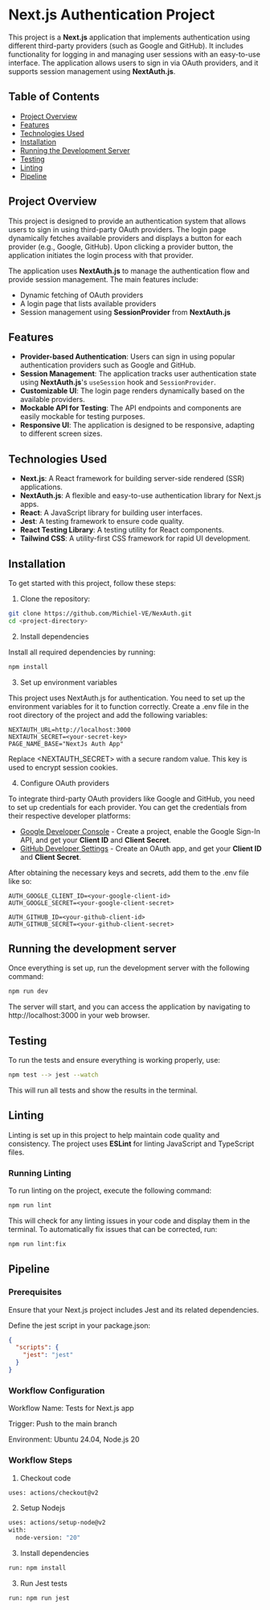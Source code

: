 # Next.js Authentication Project

This project is a **Next.js** application that implements authentication using different third-party providers (such as
Google and GitHub). It includes functionality for logging in and managing user sessions with an easy-to-use interface.
The application allows users to sign in via OAuth providers, and it supports session management using **NextAuth.js**.

## Table of Contents

- [Project Overview](#project-overview)
- [Features](#features)
- [Technologies Used](#technologies-used)
- [Installation](#installation)
- [Running the Development Server](#running-the-development-server)
- [Testing](#testing)
- [Linting](#Linting)
- [Pipeline](#Pipeline)

## Project Overview

This project is designed to provide an authentication system that allows users to sign in using third-party OAuth
providers. The login page dynamically fetches available providers and displays a button for each provider (e.g., Google,
GitHub). Upon clicking a provider button, the application initiates the login process with that provider.

The application uses **NextAuth.js** to manage the authentication flow and provide session management. The main features
include:

- Dynamic fetching of OAuth providers
- A login page that lists available providers
- Session management using **SessionProvider** from **NextAuth.js**

## Features

- **Provider-based Authentication**: Users can sign in using popular authentication providers such as Google and GitHub.
- **Session Management**: The application tracks user authentication state using **NextAuth.js**'s `useSession` hook
  and `SessionProvider`.
- **Customizable UI**: The login page renders dynamically based on the available providers.
- **Mockable API for Testing**: The API endpoints and components are easily mockable for testing purposes.
- **Responsive UI**: The application is designed to be responsive, adapting to different screen sizes.

## Technologies Used

- **Next.js**: A React framework for building server-side rendered (SSR) applications.
- **NextAuth.js**: A flexible and easy-to-use authentication library for Next.js apps.
- **React**: A JavaScript library for building user interfaces.
- **Jest**: A testing framework to ensure code quality.
- **React Testing Library**: A testing utility for React components.
- **Tailwind CSS**: A utility-first CSS framework for rapid UI development.

## Installation

To get started with this project, follow these steps:

1. Clone the repository:

```bash
git clone https://github.com/Michiel-VE/NexAuth.git
cd <project-directory>
```

2. Install dependencies

Install all required dependencies by running:

   ```bash
   npm install
   ```

3. Set up environment variables

This project uses NextAuth.js for authentication. You need to set up the environment variables for it to function
correctly. Create a .env file in the root directory of the project and add the following variables:

```dotenv
NEXTAUTH_URL=http://localhost:3000
NEXTAUTH_SECRET=<your-secret-key>
PAGE_NAME_BASE="NextJs Auth App"
```

Replace <NEXTAUTH_SECRET> with a secure random value. This key is used to encrypt session cookies.

4. Configure OAuth providers

To integrate third-party OAuth providers like Google and GitHub, you need to set up credentials for each provider. You
can get the credentials from their respective developer platforms:

- [Google Developer Console](https://console.developers.google.com/) - Create a project, enable the Google Sign-In API,
  and get your **Client ID** and **Client Secret**.
- [GitHub Developer Settings](https://github.com/settings/developers) - Create an OAuth app, and get your **Client ID**
  and **Client Secret**.

After obtaining the necessary keys and secrets, add them to the .env file like so:

```dotenv
AUTH_GOOGLE_CLIENT_ID=<your-google-client-id>
AUTH_GOOGLE_SECRET=<your-google-client-secret>

AUTH_GITHUB_ID=<your-github-client-id>
AUTH_GITHUB_SECRET=<your-github-client-secret>
```

## Running the development server

Once everything is set up, run the development server with the following command:

```bash
npm run dev
```

The server will start, and you can access the application by navigating to http://localhost:3000 in your web browser.

## Testing

To run the tests and ensure everything is working properly, use:

```bash
npm test --> jest --watch
```

This will run all tests and show the results in the terminal.

## Linting

Linting is set up in this project to help maintain code quality and consistency. The project uses **ESLint** for linting
JavaScript and TypeScript files.

### Running Linting

To run linting on the project, execute the following command:

```bash
npm run lint
```

This will check for any linting issues in your code and display them in the terminal. To automatically fix issues that
can be corrected, run:

````bash
npm run lint:fix
````

## Pipeline

### Prerequisites

Ensure that your Next.js project includes Jest and its related dependencies.

Define the jest script in your package.json:

````json
{
  "scripts": {
    "jest": "jest"
  }
}
````

### Workflow Configuration

Workflow Name: Tests for Next.js app

Trigger: Push to the main branch

Environment: Ubuntu 24.04, Node.js 20

### Workflow Steps

1. Checkout code

````bash
uses: actions/checkout@v2
````

2. Setup Nodejs

````bash
uses: actions/setup-node@v2
with:
  node-version: "20"
````

3. Install dependencies

````bash
run: npm install
````

3. Run Jest tests

````bash
run: npm run jest
````